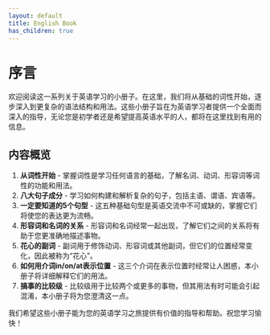 ```yaml
---
layout: default
title: English Book
has_children: true
---
```


# 序言

欢迎阅读这一系列关于英语学习的小册子。在这里，我们将从基础的词性开始，逐步深入到更复杂的语法结构和用法。这些小册子旨在为英语学习者提供一个全面而深入的指导，无论您是初学者还是希望提高英语水平的人，都将在这里找到有用的信息。

## 内容概览

1. **从词性开始** - 掌握词性是学习任何语言的基础，了解名词、动词、形容词等词性的功能和用法。
2. **八大句子成分** - 学习如何构建和解析复杂的句子，包括主语、谓语、宾语等。
3. **一定要知道的5个句型** - 这五种基础句型是英语交流中不可或缺的，掌握它们将使您的表达更为流畅。
4. **形容词和名词的关系** - 形容词和名词经常一起出现，了解它们之间的关系将有助于您更准确地描述事物。
5. **花心的副词** - 副词用于修饰动词、形容词或其他副词，但它们的位置经常变化，因此被称为“花心”。
6. **如何用介词in/on/at表示位置** - 这三个介词在表示位置时经常让人困惑，本小册子将详细解释它们的用法。
7. **搞事的比较级** - 比较级用于比较两个或更多的事物，但其用法有时可能会引起混淆，本小册子将为您澄清这一点。

我们希望这些小册子能为您的英语学习之旅提供有价值的指导和帮助。祝您学习愉快！